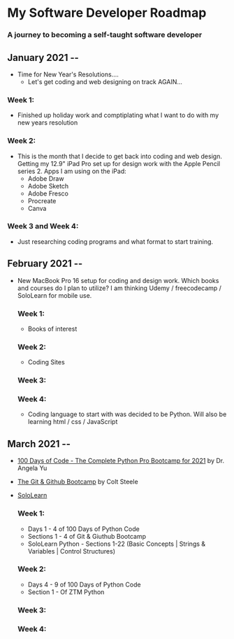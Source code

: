 # My Software Developer Roadmap

### A journey to becoming a self-taught software developer

## January 2021 --
* Time for New Year's Resolutions....
  * Let's get coding and web designing on track AGAIN...

 ### Week 1:
  * Finished up holiday work and comptiplating what I want to do with my new years resolution

 ### Week 2:
  * This is the month that I decide to get back into coding and web design. Getting my 12.9" iPad Pro set up for design work with the Apple Pencil series 2. Apps I am using on the iPad:  
    * Adobe Draw
    * Adobe Sketch
    * Adobe Fresco
    * Procreate
    * Canva 
 
 ### Week 3 and Week 4:
  * Just researching coding programs and what format to start training. 

## February 2021 --
* New MacBook Pro 16 setup for coding and design work. Which books and courses do I plan to utilize? I am thinking Udemy / freecodecamp / SoloLearn for mobile use. 

  ### Week 1:
   * Books of interest

  ### Week 2:
   * Coding Sites

  ### Week 3:

  ### Week 4:
   * Coding language to start with was decided to be Python. Will also be learning html / css / JavaScript 

## March 2021 -- 
* [100 Days of Code - The Complete Python Pro Bootcamp for 2021](https://www.udemy.com/course/100-days-of-code/) by Dr. Angela Yu
* [The Git & Github Bootcamp](https://www.udemy.com/course/git-and-github-bootcamp/?utm_content=promo&utm_campaign=2021-03-02&utm_source=email-sendgrid&utm_term=4466306&utm_medium=2634490&couponCode=6B902E56651B11D10D78) by Colt Steele
* [SoloLearn](https://www.sololearn.com/)

  ### Week 1: 
  * Days 1 - 4 of 100 Days of Python Code
  * Sections 1 - 4 of Git & Giuthub Bootcamp
  * SoloLearn Python - Sections 1-22 (Basic Concepts | Strings & Variables | Control Structures)

  ### Week 2:
  * Days 4 - 9 of 100 Days of Python Code
  * Section 1 -   Of ZTM Python

  ### Week 3:
  
  ### Week 4:

